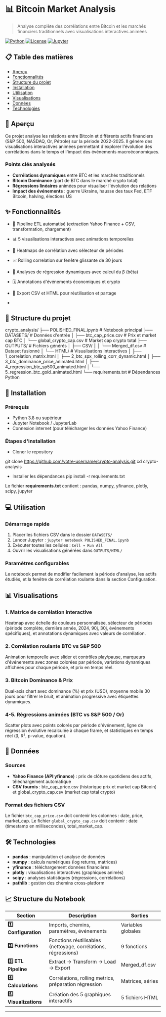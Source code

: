 # 📊 Bitcoin Market Analysis

> Analyse complète des corrélations entre Bitcoin et les marchés financiers traditionnels avec visualisations interactives animées

[![Python](https://img.shields.io/badge/Python-3.8+-blue.svg)](https://www.python.org/downloads/)
[![License](https://img.shields.io/badge/License-MIT-green.svg)](LICENSE)
[![Jupyter](https://img.shields.io/badge/Jupyter-Notebook-orange.svg)](https://jupyter.org/)

## 📋 Table des matières

- [Aperçu](#aperçu)
- [Fonctionnalités](#fonctionnalités)
- [Structure du projet](#structure-du-projet)
- [Installation](#installation)
- [Utilisation](#utilisation)
- [Visualisations](#visualisations)
- [Données](#données)
- [Technologies](#technologies)

## 🎯 Aperçu

Ce projet analyse les relations entre Bitcoin et différents actifs financiers (S&P 500, NASDAQ, Or, Pétrole) sur la période 2022-2025. Il génère des visualisations interactives animées permettant d'explorer l'évolution des corrélations dans le temps et l'impact des événements macroéconomiques.

### Points clés analysés

- **Corrélations dynamiques** entre BTC et les marchés traditionnels
- **Bitcoin Dominance** (part de BTC dans le marché crypto total)
- **Régressions linéaires** animées pour visualiser l'évolution des relations
- **Impact des événements** : guerre Ukraine, hausse des taux Fed, ETF Bitcoin, halving, élections US

## ✨ Fonctionnalités

- 🔄 Pipeline ETL automatisé (extraction Yahoo Finance + CSV, transformation, chargement)
- 📊 5 visualisations interactives avec animations temporelles
- 🎨 Heatmaps de corrélation avec sélecteur de périodes
- 📈 Rolling correlation sur fenêtre glissante de 30 jours
- 🎯 Analyses de régression dynamiques avec calcul du β (bêta)
- 🗓️ Annotations d'événements économiques et crypto
- 💾 Export CSV et HTML pour réutilisation et partage

- 

## 📁 Structure du projet
crypto_analysis/
  ├── POLISHED_FINAL.ipynb # Notebook principal
  ├── DATASETS/ # Données d'entrée
  │ ├── btc_cap_price.csv # Prix et market cap BTC
  │ └── global_crypto_cap.csv # Market cap crypto total
  ├── OUTPUTS/ # Fichiers générés
  │ ├── CSV/
  │ │ └── Merged_df.csv # Dataset fusionné
  │ └── HTML/ # Visualisations interactives
  │ ├── 1_correlation_matrix.html
  │ ├── 2_btc_spx_rolling_corr_dynamic.html
  │ ├── 3_btc_dominance_price_animated.html
  │ ├── 4_regression_btc_sp500_animated.html
  │ └── 5_regression_btc_gold_animated.html
  └── requirements.txt # Dépendances Python


## 🚀 Installation

### Prérequis

- Python 3.8 ou supérieur
- Jupyter Notebook / JupyterLab
- Connexion internet (pour télécharger les données Yahoo Finance)

### Étapes d'installation
- Cloner le repository
  
git clone https://github.com/votre-username/crypto-analysis.git
cd crypto-analysis

- Installer les dépendances
pip install -r requirements.txt


Le fichier **requirements.txt** contient : pandas, numpy, yfinance, plotly, scipy, jupyter

## 💻 Utilisation

### Démarrage rapide

1. Placer les fichiers CSV dans le dossier `DATASETS/`
2. Lancer Jupyter : `jupyter notebook POLISHED_FINAL.ipynb`
3. Exécuter toutes les cellules : `Cell → Run All`
4. Ouvrir les visualisations générées dans `OUTPUTS/HTML/`

### Paramètres configurables

Le notebook permet de modifier facilement la période d'analyse, les actifs étudiés, et la fenêtre de corrélation roulante dans la section Configuration.

## 📊 Visualisations

### 1. Matrice de corrélation interactive
Heatmap avec échelle de couleurs personnalisée, sélecteur de périodes (période complète, dernière année, 2024, 90j, 30j, événements spécifiques), et annotations dynamiques avec valeurs de corrélation.

### 2. Corrélation roulante BTC vs S&P 500
Animation temporelle avec slider et contrôles play/pause, marqueurs d'événements avec zones colorées par période, variations dynamiques affichées pour chaque période, et prix en temps réel.

### 3. Bitcoin Dominance & Prix
Dual-axis chart avec dominance (%) et prix (USD), moyenne mobile 30 jours pour filtrer le bruit, et animation progressive avec étiquettes dynamiques.

### 4-5. Régressions animées (BTC vs S&P 500 / Or)
Scatter plots avec points colorés par période d'événement, ligne de régression évolutive recalculée à chaque frame, et statistiques en temps réel (β, R², p-value, équation).

## 📁 Données

### Sources
- **Yahoo Finance (API yfinance)** : prix de clôture quotidiens des actifs, téléchargement automatique
- **CSV fournis** : btc_cap_price.csv (historique prix et market cap Bitcoin) et global_crypto_cap.csv (market cap total crypto)

### Format des fichiers CSV

Le fichier `btc_cap_price.csv` doit contenir les colonnes : date, price, market_cap. Le fichier `global_crypto_cap.csv` doit contenir : date (timestamp en millisecondes), total_market_cap.

## 🛠️ Technologies

- **pandas** : manipulation et analyse de données
- **numpy** : calculs numériques (log returns, matrices)
- **yfinance** : téléchargement données financières
- **plotly** : visualisations interactives (graphiques animés)
- **scipy** : analyses statistiques (régressions, corrélations)
- **pathlib** : gestion des chemins cross-platform

## 📈 Structure du Notebook

| Section | Description | Sorties |
|---------|-------------|---------|
| **1️⃣ Configuration** | Imports, chemins, paramètres, événements | Variables globales |
| **2️⃣ Functions** | Fonctions réutilisables (nettoyage, corrélations, régressions) | 9 fonctions |
| **3️⃣ ETL Pipeline** | Extract → Transform → Load → Export | Merged_df.csv |
| **4️⃣ Calculations** | Corrélations, rolling metrics, préparation régression | Matrices, séries |
| **5️⃣ Visualizations** | Création des 5 graphiques interactifs | 5 fichiers HTML |



---



